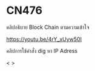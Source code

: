 # CN476
คลิปอธิบาย Block Chain ตามความเข้าใจ

<https://youtu.be/4rY_xUyw50I>

คลิปการใช้คำสั่ง dig หา IP Adress

< >
